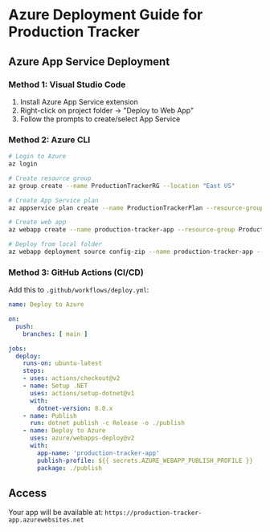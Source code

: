 # Azure Deployment Guide for Production Tracker

## Azure App Service Deployment

### Method 1: Visual Studio Code
1. Install Azure App Service extension
2. Right-click on project folder → "Deploy to Web App"
3. Follow the prompts to create/select App Service

### Method 2: Azure CLI
```bash
# Login to Azure
az login

# Create resource group
az group create --name ProductionTrackerRG --location "East US"

# Create App Service plan
az appservice plan create --name ProductionTrackerPlan --resource-group ProductionTrackerRG --sku B1

# Create web app
az webapp create --name production-tracker-app --resource-group ProductionTrackerRG --plan ProductionTrackerPlan --runtime "DOTNETCORE|8.0"

# Deploy from local folder
az webapp deployment source config-zip --name production-tracker-app --resource-group ProductionTrackerRG --src ./publish.zip
```

### Method 3: GitHub Actions (CI/CD)
Add this to `.github/workflows/deploy.yml`:

```yaml
name: Deploy to Azure

on:
  push:
    branches: [ main ]

jobs:
  deploy:
    runs-on: ubuntu-latest
    steps:
    - uses: actions/checkout@v2
    - name: Setup .NET
      uses: actions/setup-dotnet@v1
      with:
        dotnet-version: 8.0.x
    - name: Publish
      run: dotnet publish -c Release -o ./publish
    - name: Deploy to Azure
      uses: azure/webapps-deploy@v2
      with:
        app-name: 'production-tracker-app'
        publish-profile: ${{ secrets.AZURE_WEBAPP_PUBLISH_PROFILE }}
        package: ./publish
```

## Access
Your app will be available at: `https://production-tracker-app.azurewebsites.net`
